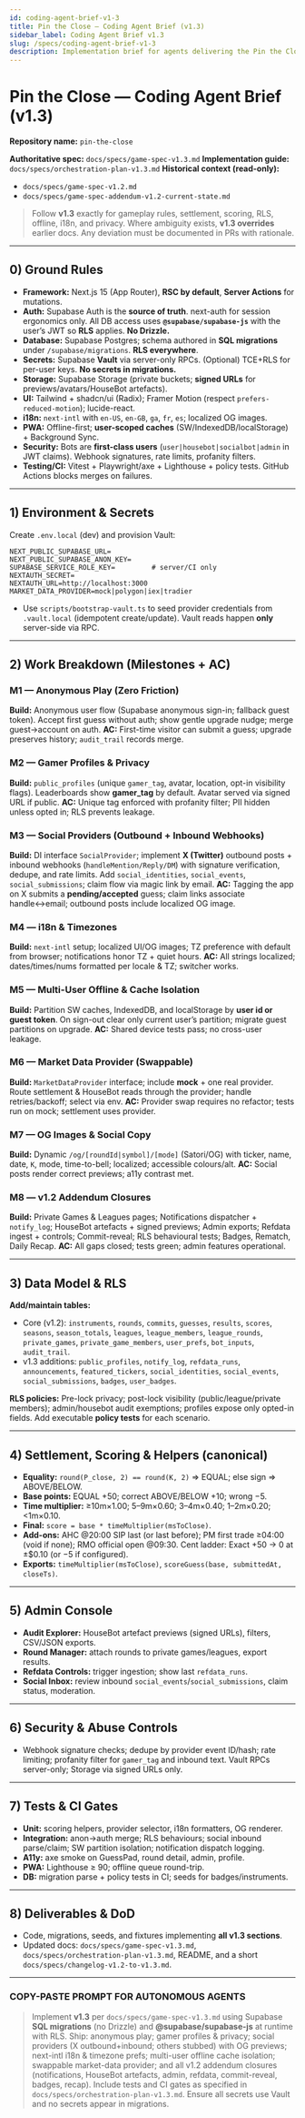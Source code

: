 ```yaml
---
id: coding-agent-brief-v1-3
title: Pin the Close — Coding Agent Brief (v1.3)
sidebar_label: Coding Agent Brief v1.3
slug: /specs/coding-agent-brief-v1-3
description: Implementation brief for agents delivering the Pin the Close v1.3 specification.
---
```


# Pin the Close — Coding Agent Brief (v1.3)

**Repository name:** `pin-the-close`

**Authoritative spec:** `docs/specs/game-spec-v1.3.md`
**Implementation guide:** `docs/specs/orchestration-plan-v1.3.md`
**Historical context (read-only):**
- `docs/specs/game-spec-v1.2.md`
- `docs/specs/game-spec-addendum-v1.2-current-state.md`

> Follow **v1.3** exactly for gameplay rules, settlement, scoring, RLS, offline, i18n, and privacy. Where ambiguity exists, **v1.3 overrides** earlier docs. Any deviation must be documented in PRs with rationale.

---

## 0) Ground Rules
- **Framework:** Next.js 15 (App Router), **RSC by default**, **Server Actions** for mutations.
- **Auth:** Supabase Auth is the **source of truth**. next-auth for session ergonomics only. All DB access uses **`@supabase/supabase-js`** with the user’s JWT so **RLS** applies. **No Drizzle.**
- **Database:** Supabase Postgres; schema authored in **SQL migrations** under `/supabase/migrations`. **RLS everywhere**.
- **Secrets:** Supabase **Vault** via server-only RPCs. (Optional) TCE+RLS for per-user keys. **No secrets in migrations.**
- **Storage:** Supabase Storage (private buckets; **signed URLs** for previews/avatars/HouseBot artefacts).
- **UI:** Tailwind + shadcn/ui (Radix); Framer Motion (respect `prefers-reduced-motion`); lucide-react.
- **i18n:** `next-intl` with `en-US`, `en-GB`, `ga`, `fr`, `es`; localized OG images.
- **PWA:** Offline-first; **user-scoped caches** (SW/IndexedDB/localStorage) + Background Sync.
- **Security:** Bots are **first-class users** (`user|housebot|socialbot|admin` in JWT claims). Webhook signatures, rate limits, profanity filters.
- **Testing/CI:** Vitest + Playwright/axe + Lighthouse + policy tests. GitHub Actions blocks merges on failures.

---

## 1) Environment & Secrets
Create `.env.local` (dev) and provision Vault:
```
NEXT_PUBLIC_SUPABASE_URL=
NEXT_PUBLIC_SUPABASE_ANON_KEY=
SUPABASE_SERVICE_ROLE_KEY=         # server/CI only
NEXTAUTH_SECRET=
NEXTAUTH_URL=http://localhost:3000
MARKET_DATA_PROVIDER=mock|polygon|iex|tradier
```
- Use `scripts/bootstrap-vault.ts` to seed provider credentials from `.vault.local` (idempotent create/update). Vault reads happen **only** server-side via RPC.

---

## 2) Work Breakdown (Milestones + AC)

### M1 — Anonymous Play (Zero Friction)
**Build:** Anonymous user flow (Supabase anonymous sign-in; fallback guest token). Accept first guess without auth; show gentle upgrade nudge; merge guest→account on auth.
**AC:** First-time visitor can submit a guess; upgrade preserves history; `audit_trail` records merge.

### M2 — Gamer Profiles & Privacy
**Build:** `public_profiles` (unique `gamer_tag`, avatar, location, opt-in visibility flags). Leaderboards show **gamer_tag** by default. Avatar served via signed URL if public.
**AC:** Unique tag enforced with profanity filter; PII hidden unless opted in; RLS prevents leakage.

### M3 — Social Providers (Outbound + Inbound Webhooks)
**Build:** DI interface `SocialProvider`; implement **X (Twitter)** outbound posts + inbound webhooks (`handleMention/Reply/DM`) with signature verification, dedupe, and rate limits. Add `social_identities`, `social_events`, `social_submissions`; claim flow via magic link by email.
**AC:** Tagging the app on X submits a **pending/accepted** guess; claim links associate handle↔email; outbound posts include localized OG image.

### M4 — i18n & Timezones
**Build:** `next-intl` setup; localized UI/OG images; TZ preference with default from browser; notifications honor TZ + quiet hours.
**AC:** All strings localized; dates/times/nums formatted per locale & TZ; switcher works.

### M5 — Multi-User Offline & Cache Isolation
**Build:** Partition SW caches, IndexedDB, and localStorage by **user id or guest token**. On sign-out clear only current user’s partition; migrate guest partitions on upgrade.
**AC:** Shared device tests pass; no cross-user leakage.

### M6 — Market Data Provider (Swappable)
**Build:** `MarketDataProvider` interface; include **mock** + one real provider. Route settlement & HouseBot reads through the provider; handle retries/backoff; select via env.
**AC:** Provider swap requires no refactor; tests run on mock; settlement uses provider.

### M7 — OG Images & Social Copy
**Build:** Dynamic `/og/[roundId|symbol]/[mode]` (Satori/OG) with ticker, name, date, `K`, mode, time-to-bell; localized; accessible colours/alt.
**AC:** Social posts render correct previews; a11y contrast met.

### M8 — v1.2 Addendum Closures
**Build:** Private Games & Leagues pages; Notifications dispatcher + `notify_log`; HouseBot artefacts + signed previews; Admin exports; Refdata ingest + controls; Commit-reveal; RLS behavioural tests; Badges, Rematch, Daily Recap.
**AC:** All gaps closed; tests green; admin features operational.

---

## 3) Data Model & RLS
**Add/maintain tables:**
- Core (v1.2): `instruments`, `rounds`, `commits`, `guesses`, `results`, `scores`, `seasons`, `season_totals`, `leagues`, `league_members`, `league_rounds`, `private_games`, `private_game_members`, `user_prefs`, `bot_inputs`, `audit_trail`.
- v1.3 additions: `public_profiles`, `notify_log`, `refdata_runs`, `announcements`, `featured_tickers`, `social_identities`, `social_events`, `social_submissions`, `badges`, `user_badges`.

**RLS policies:** Pre-lock privacy; post-lock visibility (public/league/private members); admin/housebot audit exemptions; profiles expose only opted-in fields. Add executable **policy tests** for each scenario.

---

## 4) Settlement, Scoring & Helpers (canonical)
- **Equality:** `round(P_close, 2) == round(K, 2)` ⇒ EQUAL; else sign ⇒ ABOVE/BELOW.
- **Base points:** EQUAL +50; correct ABOVE/BELOW +10; wrong −5.
- **Time multiplier:** ≥10m×1.00; 5–9m×0.60; 3–4m×0.40; 1–2m×0.20; <1m×0.10.
- **Final:** `score = base * timeMultiplier(msToClose)`.
- **Add-ons:** AHC @20:00 SIP last (or last before); PM first trade ≥04:00 (void if none); RMO official open @09:30. Cent ladder: Exact +50 → 0 at ±$0.10 (or −5 if configured).
- **Exports:** `timeMultiplier(msToClose)`, `scoreGuess(base, submittedAt, closeTs)`.

---

## 5) Admin Console
- **Audit Explorer:** HouseBot artefact previews (signed URLs), filters, CSV/JSON exports.
- **Round Manager:** attach rounds to private games/leagues, export results.
- **Refdata Controls:** trigger ingestion; show last `refdata_runs`.
- **Social Inbox:** review inbound `social_events`/`social_submissions`, claim status, moderation.

---

## 6) Security & Abuse Controls
- Webhook signature checks; dedupe by provider event ID/hash; rate limiting; profanity filter for `gamer_tag` and inbound text. Vault RPCs server-only; Storage via signed URLs only.

---

## 7) Tests & CI Gates
- **Unit:** scoring helpers, provider selector, i18n formatters, OG renderer.
- **Integration:** anon→auth merge; RLS behaviours; social inbound parse/claim; SW partition isolation; notification dispatch logging.
- **A11y:** axe smoke on GuessPad, round detail, admin, profile.
- **PWA:** Lighthouse ≥ 90; offline queue round-trip.
- **DB:** migration parse + policy tests in CI; seeds for badges/instruments.

---

## 8) Deliverables & DoD
- Code, migrations, seeds, and fixtures implementing **all v1.3 sections**.
- Updated docs: `docs/specs/game-spec-v1.3.md`, `docs/specs/orchestration-plan-v1.3.md`, README, and a short `docs/specs/changelog-v1.2-to-v1.3.md`.

---

### COPY-PASTE PROMPT FOR AUTONOMOUS AGENTS
> Implement **v1.3** per `docs/specs/game-spec-v1.3.md` using Supabase **SQL migrations** (no Drizzle) and **@supabase/supabase-js** at runtime with RLS. Ship: anonymous play; gamer profiles & privacy; social providers (X outbound+inbound; others stubbed) with OG previews; next-intl i18n & timezone prefs; multi-user offline cache isolation; swappable market-data provider; and all v1.2 addendum closures (notifications, HouseBot artefacts, admin, refdata, commit-reveal, badges, recap). Include tests and CI gates as specified in `docs/specs/orchestration-plan-v1.3.md`. Ensure all secrets use Vault and no secrets appear in migrations.
